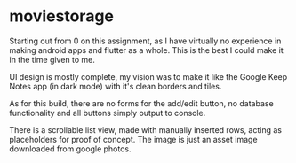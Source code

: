 # moviestorage

Starting out from 0 on this assignment, as I have virtually no experience in making android apps and flutter as a whole. This is the best I could make it in the time given to me.

UI design is mostly complete, my vision was to make it like the Google Keep Notes app (in dark mode) with it's clean borders and tiles.

As for this build, there are no forms for the add/edit button, no database functionality and all buttons simply output to console.

There is a scrollable list view, made with manually inserted rows, acting as placeholders for proof of concept. The image is just an asset image downloaded from google photos.
